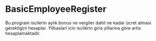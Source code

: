 # BasicEmployeeRegister
Bu program iscilerin aylık bonus ve vergiler dahil ne kadar ücret almasi gerektigini hesaplar.
Yilbaslari icin iscilerin giris yillarina göre artis hesaplamaktadir.



